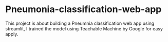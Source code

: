 # Pneumonia-classification-web-app
This project is about building a Pneumnia classification web app using streamlit, I trained the model using Teachable Machine by Google for easy apply.
